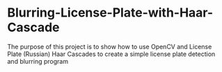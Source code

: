 # Blurring-License-Plate-with-Haar-Cascade

The purpose of this project is to show how to use OpenCV and License Plate (Russian) Haar Cascades to create a simple license plate detection and blurring program
